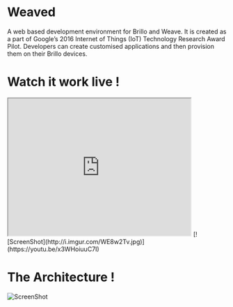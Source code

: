 # Weaved
A web based development environment for Brillo and Weave. It is created as a part of Google’s 2016 Internet of Things (IoT) Technology
Research Award Pilot. Developers can create customised applications and then provision them on their Brillo devices.

<h1>Watch it work live !</h1>
<iframe width="420" height="315"
src="https://youtu.be/x3WHoiuuC7I">
</iframe>
[![ScreenShot](http://i.imgur.com/WE8w2Tv.jpg)](https://youtu.be/x3WHoiuuC7I)
<h1>The Architecture !</h1>

![ScreenShot](http://i.imgur.com/o6mXkx1.jpg)
